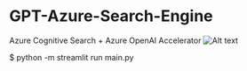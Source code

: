 # GPT-Azure-Search-Engine
Azure Cognitive Search + Azure OpenAI Accelerator
![Alt text](./architecture.png?raw=true "Architecture")

$ python -m streamlit run main.py

